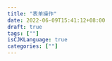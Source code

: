 ```yaml
---
title: "表单操作"
date: 2022-06-09T15:41:12+08:00
draft: true
tags: [""]
isCJKLanguage: true
categories: [""]
---
```


